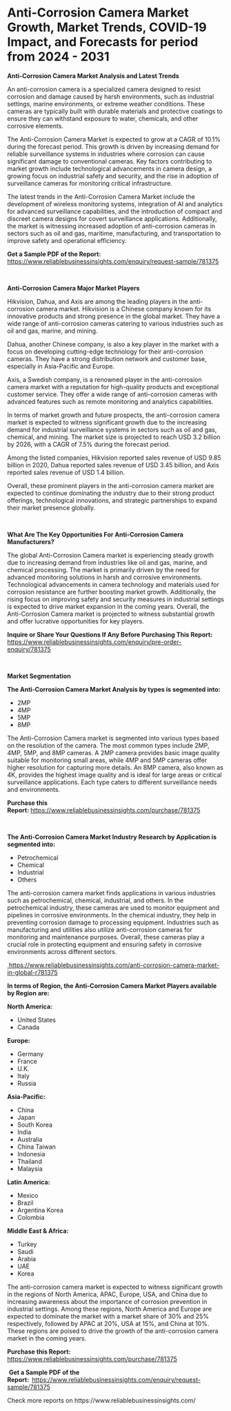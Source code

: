 <p><h1>Anti-Corrosion Camera Market Growth, Market Trends, COVID-19 Impact, and Forecasts for period from 2024 - 2031</h1></p><p><strong>Anti-Corrosion Camera Market Analysis and Latest Trends</strong></p>
<p><p>An anti-corrosion camera is a specialized camera designed to resist corrosion and damage caused by harsh environments, such as industrial settings, marine environments, or extreme weather conditions. These cameras are typically built with durable materials and protective coatings to ensure they can withstand exposure to water, chemicals, and other corrosive elements.</p><p>The Anti-Corrosion Camera Market is expected to grow at a CAGR of 10.1% during the forecast period. This growth is driven by increasing demand for reliable surveillance systems in industries where corrosion can cause significant damage to conventional cameras. Key factors contributing to market growth include technological advancements in camera design, a growing focus on industrial safety and security, and the rise in adoption of surveillance cameras for monitoring critical infrastructure.</p><p>The latest trends in the Anti-Corrosion Camera Market include the development of wireless monitoring systems, integration of AI and analytics for advanced surveillance capabilities, and the introduction of compact and discreet camera designs for covert surveillance applications. Additionally, the market is witnessing increased adoption of anti-corrosion cameras in sectors such as oil and gas, maritime, manufacturing, and transportation to improve safety and operational efficiency.</p></p>
<p><strong>Get a Sample PDF of the Report:&nbsp;</strong> <a href="https://www.reliablebusinessinsights.com/enquiry/request-sample/781375">https://www.reliablebusinessinsights.com/enquiry/request-sample/781375</a></p>
<p>&nbsp;</p>
<p><strong>Anti-Corrosion Camera Major Market Players</strong></p>
<p><p>Hikvision, Dahua, and Axis are among the leading players in the anti-corrosion camera market. Hikvision is a Chinese company known for its innovative products and strong presence in the global market. They have a wide range of anti-corrosion cameras catering to various industries such as oil and gas, marine, and mining.</p><p>Dahua, another Chinese company, is also a key player in the market with a focus on developing cutting-edge technology for their anti-corrosion cameras. They have a strong distribution network and customer base, especially in Asia-Pacific and Europe.</p><p>Axis, a Swedish company, is a renowned player in the anti-corrosion camera market with a reputation for high-quality products and exceptional customer service. They offer a wide range of anti-corrosion cameras with advanced features such as remote monitoring and analytics capabilities.</p><p>In terms of market growth and future prospects, the anti-corrosion camera market is expected to witness significant growth due to the increasing demand for industrial surveillance systems in sectors such as oil and gas, chemical, and mining. The market size is projected to reach USD 3.2 billion by 2026, with a CAGR of 7.5% during the forecast period.</p><p>Among the listed companies, Hikvision reported sales revenue of USD 9.85 billion in 2020, Dahua reported sales revenue of USD 3.45 billion, and Axis reported sales revenue of USD 1.4 billion.</p><p>Overall, these prominent players in the anti-corrosion camera market are expected to continue dominating the industry due to their strong product offerings, technological innovations, and strategic partnerships to expand their market presence globally.</p></p>
<p>&nbsp;</p>
<p><strong>What Are The Key Opportunities For Anti-Corrosion Camera Manufacturers?</strong></p>
<p><p>The global Anti-Corrosion Camera market is experiencing steady growth due to increasing demand from industries like oil and gas, marine, and chemical processing. The market is primarily driven by the need for advanced monitoring solutions in harsh and corrosive environments. Technological advancements in camera technology and materials used for corrosion resistance are further boosting market growth. Additionally, the rising focus on improving safety and security measures in industrial settings is expected to drive market expansion in the coming years. Overall, the Anti-Corrosion Camera market is projected to witness substantial growth and offer lucrative opportunities for key players.</p></p>
<p><strong>Inquire or Share Your Questions If Any Before Purchasing This Report:</strong> <a href="https://www.reliablebusinessinsights.com/enquiry/pre-order-enquiry/781375">https://www.reliablebusinessinsights.com/enquiry/pre-order-enquiry/781375</a></p>
<p>&nbsp;</p>
<p><strong>Market Segmentation</strong></p>
<p><strong>The Anti-Corrosion Camera Market Analysis by types is segmented into:</strong></p>
<p><ul><li>2MP</li><li>4MP</li><li>5MP</li><li>8MP</li></ul></p>
<p><p>The Anti-Corrosion Camera market is segmented into various types based on the resolution of the camera. The most common types include 2MP, 4MP, 5MP, and 8MP cameras. A 2MP camera provides basic image quality suitable for monitoring small areas, while 4MP and 5MP cameras offer higher resolution for capturing more details. An 8MP camera, also known as 4K, provides the highest image quality and is ideal for large areas or critical surveillance applications. Each type caters to different surveillance needs and environments.</p></p>
<p><strong>Purchase this Report:&nbsp;</strong><a href="https://www.reliablebusinessinsights.com/purchase/781375">https://www.reliablebusinessinsights.com/purchase/781375</a></p>
<p>&nbsp;</p>
<p><strong>The Anti-Corrosion Camera Market Industry Research by Application is segmented into:</strong></p>
<p><ul><li>Petrochemical</li><li>Chemical</li><li>Industrial</li><li>Others</li></ul></p>
<p><p>The anti-corrosion camera market finds applications in various industries such as petrochemical, chemical, industrial, and others. In the petrochemical industry, these cameras are used to monitor equipment and pipelines in corrosive environments. In the chemical industry, they help in preventing corrosion damage to processing equipment. Industries such as manufacturing and utilities also utilize anti-corrosion cameras for monitoring and maintenance purposes. Overall, these cameras play a crucial role in protecting equipment and ensuring safety in corrosive environments across different sectors.</p></p>
<p><a href="https://www.reliablebusinessinsights.com/anti-corrosion-camera-market-in-global-r781375">&nbsp;https://www.reliablebusinessinsights.com/anti-corrosion-camera-market-in-global-r781375</a></p>
<p><strong>In terms of Region, the Anti-Corrosion Camera Market Players available by Region are:</strong></p>
<p>
    <p> <strong> North America: </strong>
        <ul>
            <li>United States</li>
            <li>Canada</li>
        </ul>
        </p> 
    <p> <strong> Europe: </strong>
        <ul>
            <li>Germany</li>
            <li>France</li>
            <li>U.K.</li>
            <li>Italy</li>
            <li>Russia</li>
        </ul>
        </p> 
    <p> <strong> Asia-Pacific: </strong>
        <ul>
            <li>China</li>
            <li>Japan</li>
            <li>South Korea</li>
            <li>India</li>
            <li>Australia</li>
            <li>China Taiwan</li>
            <li>Indonesia</li>
            <li>Thailand</li>
            <li>Malaysia</li>
        </ul>
        </p> 
    <p> <strong> Latin America: </strong>
        <ul>
            <li>Mexico</li>
            <li>Brazil</li>
            <li>Argentina Korea</li>
            <li>Colombia</li>
        </ul>
        </p> 
    <p> <strong> Middle East & Africa: </strong>
        <ul>
            <li>Turkey</li>
            <li>Saudi</li>
            <li>Arabia</li>
            <li>UAE</li>
            <li>Korea</li>
        </ul>
    </p>
    </p>
<p><p>The anti-corrosion camera market is expected to witness significant growth in the regions of North America, APAC, Europe, USA, and China due to increasing awareness about the importance of corrosion prevention in industrial settings. Among these regions, North America and Europe are expected to dominate the market with a market share of 30% and 25% respectively, followed by APAC at 20%, USA at 15%, and China at 10%. These regions are poised to drive the growth of the anti-corrosion camera market in the coming years.</p></p>
<p><strong>Purchase this Report: </strong><a href="https://www.reliablebusinessinsights.com/purchase/781375">https://www.reliablebusinessinsights.com/purchase/781375</a></p>
<p>&nbsp;<strong>Get a Sample PDF of the Report:&nbsp;&nbsp;</strong><a href="https://www.reliablebusinessinsights.com/enquiry/request-sample/781375">https://www.reliablebusinessinsights.com/enquiry/request-sample/781375</a></p>
<p><strong></strong></p>
<p>Check more reports on https://www.reliablebusinessinsights.com/</p>